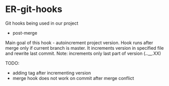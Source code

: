 ER-git-hooks
============

Git hooks being used in our project

* post-merge

Main goal of this hook - autoincrement project version.
Hook runs after merge only if current branch is master.
It increments version in specified file and rewrite last commit.
Note: increments only last part of version (__.__.__.XX)

TODO: 

* adding tag after incrementing version
* merge hook does not work on commit after merge conflict